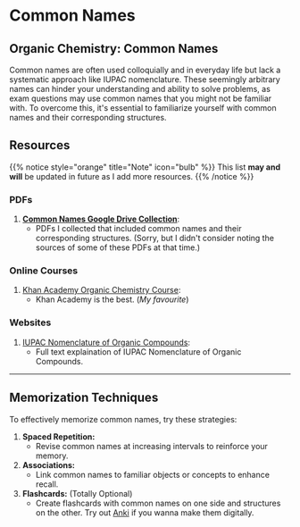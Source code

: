 # Common Names

## Organic Chemistry: Common Names

Common names are often used colloquially and in everyday life but lack a systematic approach like IUPAC nomenclature. These seemingly arbitrary names can hinder your understanding and ability to solve problems, as exam questions may use common names that you might not be familiar with. To overcome this, it's essential to familiarize yourself with common names and their corresponding structures.

## Resources

{{% notice style="orange" title="Note" icon="bulb" %}}
This list **may and will** be updated in future as I add more resources.
{{% /notice %}}

### PDFs

1. [**Common Names Google Drive Collection**](https://drive.google.com/drive/folders/1-ujfrDClswEaN8Iy11gN80ieoRY1N614):
   -  PDFs I collected that included common names and their corresponding structures.
   (Sorry, but I didn't consider noting the sources of some of these PDFs at that time.)

### Online Courses

1. [Khan Academy Organic Chemistry Course](https://www.khanacademy.org/science/organic-chemistry):
   - Khan Academy is the best. (*My favourite*)

### Websites

1. [IUPAC Nomenclature of Organic Compounds](https://www.acdlabs.com/iupac/nomenclature/):
   - Full text explaination of IUPAC Nomenclature of Organic Compounds.

---

## Memorization Techniques

To effectively memorize common names, try these strategies:

1. **Spaced Repetition:** 
   - Revise common names at increasing intervals to reinforce your memory.
2. **Associations:** 
   - Link common names to familiar objects or concepts to enhance recall.
3. **Flashcards:** (Totally Optional)
   - Create flashcards with common names on one side and structures on the other. Try out [Anki](https://apps.ankiweb.net/) if you wanna make them digitally.
